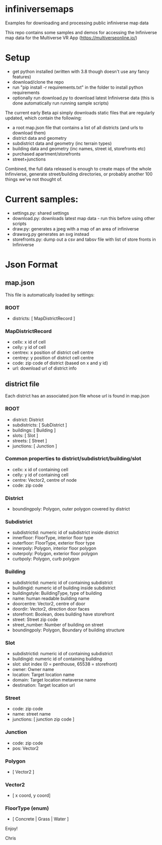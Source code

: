 # infiniversemaps
Examples for downloading and processing public infiniverse map data

This repo contains some samples and demos for accessing the Infiniverse map data for the Multiverse VR App (https://multiverseonline.io/)

# Setup
* get python installed (written with 3.8 though doesn't use any fancy features)
* download/clone the repo
* run "pip install -r requirements.txt" in the folder to install python requirements
* optionally run download.py to download latest Infiniverse data (this is done automatically run running sample scripts)

The current early Beta api simply downloads static files that are regularly updated, which contain the following:
* a root map.json file that contains a list of all districts (and urls to download them)
* district data and geometry
* subdistrict data and geometry (inc terrain types)
* building data and geometry (inc names, street id, storefronts etc)
* purchased apartment/storefronts
* street+junctions

Combined, the full data released is enough to create maps of the whole Infinvierse, generate street/building directories, or probably another 100 things we've not thought of.

# Current samples:
* settings.py: shared settings
* download.py: downloads latest map data - run this before using other scripts
* draw.py: generates a jpeg with a map of an area of infiniverse
* drawsvg.py generates an svg instead
* storefronts.py: dump out a csv and tabsv file with list of store fronts in Infiniverse

# Json Format

## map.json
This file is automatically loaded by settings:

### ROOT
* districts: [ MapDistrictRecord ]

### MapDistrictRecord
* cellx: x id of cell
* celly: y id of cell
* centrex: x position of district cell centre
* centrey: y position of district cell centre
* code: zip code of district (based on x and y id)
* url: download url of district info

## district file
Each district has an associated json file whose url is found in map.json

### ROOT
* district: District
* subdistricts: [ SubDistrict ]
* buildings: [ Building ]
* slots: [ Slot ]
* streets: [ Street ]
* junctions: [ Junction ]

### Common properties to district/subdistrict/building/slot
* cellx: x id of containing cell
* celly: y id of containing cell
* centre: Vector2, centre of node
* code: zip code

### District
* boundingpoly: Polygon, outer polygon covered by district

### Subdistrict
* subdistrictid: numeric id of subdistrict inside district
* innerfloor: FloorType, interior floor type
* outerfloor: FloorType, exterior floor type
* innerpoly: Polygon, interior floor polygon
* outerpoly: Polygon, exterior floor polygon
* curbpoly: Polygon, curb polygon

### Building
* subdistrictid: numeric id of containing subdistrict
* buildingid: numeric id of building inside subdistrict
* buildingstyle: BuildingType, type of building
* name: human readable building name
* doorcentre: Vector2, centre of door 
* doordir: Vector2, direction door faces
* storefront: Boolean, does building have storefront
* street: Street zip code
* street_number: Number of building on street
* boundingpoly: Polygon, Boundary of building structure

### Slot
* subdistrictid: numeric id of containing subdistrict
* buildingid: numeric id of containing building
* slot: slot index (0 = penthouse, 65538 = storefront)
* owner: Owner name
* location: Target location name
* domain: Target location metaverse name
* destination: Target location url

### Street
* code: zip code
* name: street name
* junctions: [ junction zip code ]

### Junction
* code: zip code
* pos: Vector2

### Polygon
* [ Vector2 ]

### Vector2
* [ x coord, y coord]

### FloorType (enum)
* [ Concrete | Grass | Water ]


Enjoy!

Chris